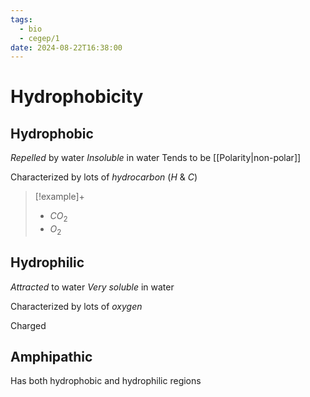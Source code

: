 ```yaml
---
tags:
  - bio
  - cegep/1
date: 2024-08-22T16:38:00
---
```


# Hydrophobicity

## Hydrophobic

*Repelled* by water
*Insoluble* in water
Tends to be [[Polarity|non-polar]]

Characterized by lots of *hydrocarbon* ($H$ &  $C$)

> [!example]+
> - $CO_2$
> - $O_2$

## Hydrophilic

*Attracted* to water
*Very soluble* in water

Characterized by lots of *oxygen*

Charged

## Amphipathic

Has both hydrophobic and hydrophilic regions